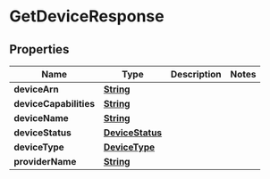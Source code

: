 

# GetDeviceResponse


## Properties

| Name | Type | Description | Notes |
|------------ | ------------- | ------------- | -------------|
|**deviceArn** | [**String**](String.md) |  |  |
|**deviceCapabilities** | [**String**](String.md) |  |  |
|**deviceName** | [**String**](String.md) |  |  |
|**deviceStatus** | [**DeviceStatus**](DeviceStatus.md) |  |  |
|**deviceType** | [**DeviceType**](DeviceType.md) |  |  |
|**providerName** | [**String**](String.md) |  |  |



